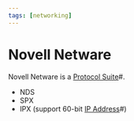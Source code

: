 ```yaml
---
tags: [networking]
---
```


# Novell Netware

Novell Netware is a [Protocol Suite](202209302301.md)#.

- NDS
- SPX
- IPX (support 60-bit [IP Address](202206281021.md)#)
